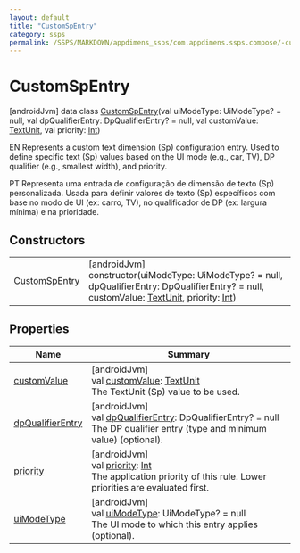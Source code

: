 ```yaml
---
layout: default
title: "CustomSpEntry"
category: ssps
permalink: /SSPS/MARKDOWN/appdimens_ssps/com.appdimens.ssps.compose/-custom-sp-entry/index.html
---
```


# CustomSpEntry

[androidJvm]
data class [CustomSpEntry](README.md)(val uiModeType: UiModeType? = null, val dpQualifierEntry: DpQualifierEntry? = null, val customValue: [TextUnit](https://developer.android.com/reference/kotlin/androidx/compose/ui/unit/TextUnit.html), val priority: [Int](https://kotlinlang.org/api/core/kotlin-stdlib/kotlin/-int/index.html))

EN Represents a custom text dimension (Sp) configuration entry. Used to define specific text (Sp) values based on the UI mode (e.g., car, TV), DP qualifier (e.g., smallest width), and priority.

PT Representa uma entrada de configuração de dimensão de texto (Sp) personalizada. Usada para definir valores de texto (Sp) específicos com base no modo de UI (ex: carro, TV), no qualificador de DP (ex: largura mínima) e na prioridade.

## Constructors

| | |
|---|---|
| [CustomSpEntry](-custom-sp-entry.md) | [androidJvm]<br>constructor(uiModeType: UiModeType? = null, dpQualifierEntry: DpQualifierEntry? = null, customValue: [TextUnit](https://developer.android.com/reference/kotlin/androidx/compose/ui/unit/TextUnit.html), priority: [Int](https://kotlinlang.org/api/core/kotlin-stdlib/kotlin/-int/index.html)) |

## Properties

| Name | Summary |
|---|---|
| [customValue](custom-value.md) | [androidJvm]<br>val [customValue](custom-value.md): [TextUnit](https://developer.android.com/reference/kotlin/androidx/compose/ui/unit/TextUnit.html)<br>The TextUnit (Sp) value to be used. |
| [dpQualifierEntry](dp-qualifier-entry.md) | [androidJvm]<br>val [dpQualifierEntry](dp-qualifier-entry.md): DpQualifierEntry? = null<br>The DP qualifier entry (type and minimum value) (optional). |
| [priority](priority.md) | [androidJvm]<br>val [priority](priority.md): [Int](https://kotlinlang.org/api/core/kotlin-stdlib/kotlin/-int/index.html)<br>The application priority of this rule. Lower priorities are evaluated first. |
| [uiModeType](ui-mode-type.md) | [androidJvm]<br>val [uiModeType](ui-mode-type.md): UiModeType? = null<br>The UI mode to which this entry applies (optional). |